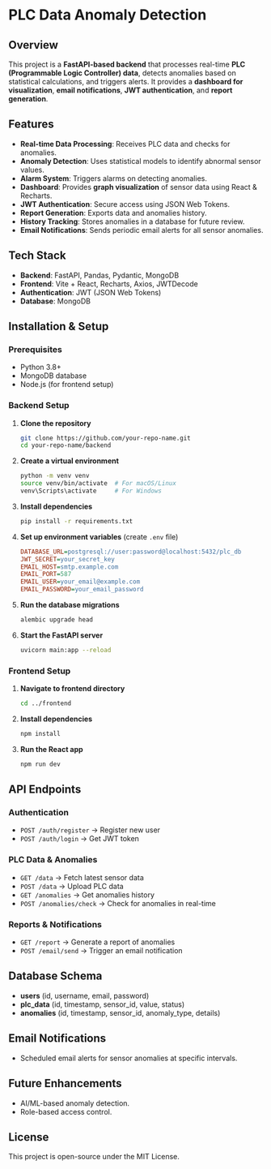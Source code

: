# PLC Data Anomaly Detection

## Overview
This project is a **FastAPI-based backend** that processes real-time **PLC (Programmable Logic Controller) data**, detects anomalies based on statistical calculations, and triggers alerts. It provides a **dashboard for visualization**, **email notifications**, **JWT authentication**, and **report generation**.

## Features
- **Real-time Data Processing**: Receives PLC data and checks for anomalies.
- **Anomaly Detection**: Uses statistical models to identify abnormal sensor values.
- **Alarm System**: Triggers alarms on detecting anomalies.
- **Dashboard**: Provides **graph visualization** of sensor data using React & Recharts.
- **JWT Authentication**: Secure access using JSON Web Tokens.
- **Report Generation**: Exports data and anomalies history.
- **History Tracking**: Stores anomalies in a database for future review.
- **Email Notifications**: Sends periodic email alerts for all sensor anomalies.

## Tech Stack
- **Backend**: FastAPI, Pandas, Pydantic, MongoDB
- **Frontend**: Vite + React, Recharts, Axios, JWTDecode
- **Authentication**: JWT (JSON Web Tokens)
- **Database**: MongoDB

## Installation & Setup
### Prerequisites
- Python 3.8+
- MongoDB database
- Node.js (for frontend setup)

### Backend Setup
1. **Clone the repository**
   ```sh
   git clone https://github.com/your-repo-name.git
   cd your-repo-name/backend
   ```
2. **Create a virtual environment**
   ```sh
   python -m venv venv
   source venv/bin/activate  # For macOS/Linux
   venv\Scripts\activate     # For Windows
   ```
3. **Install dependencies**
   ```sh
   pip install -r requirements.txt
   ```
4. **Set up environment variables** (create `.env` file)
   ```ini
   DATABASE_URL=postgresql://user:password@localhost:5432/plc_db
   JWT_SECRET=your_secret_key
   EMAIL_HOST=smtp.example.com
   EMAIL_PORT=587
   EMAIL_USER=your_email@example.com
   EMAIL_PASSWORD=your_email_password
   ```
5. **Run the database migrations**
   ```sh
   alembic upgrade head
   ```
6. **Start the FastAPI server**
   ```sh
   uvicorn main:app --reload
   ```

### Frontend Setup
1. **Navigate to frontend directory**
   ```sh
   cd ../frontend
   ```
2. **Install dependencies**
   ```sh
   npm install
   ```
3. **Run the React app**
   ```sh
   npm run dev
   ```

## API Endpoints
### Authentication
- `POST /auth/register` → Register new user
- `POST /auth/login` → Get JWT token

### PLC Data & Anomalies
- `GET /data` → Fetch latest sensor data
- `POST /data` → Upload PLC data
- `GET /anomalies` → Get anomalies history
- `POST /anomalies/check` → Check for anomalies in real-time

### Reports & Notifications
- `GET /report` → Generate a report of anomalies
- `POST /email/send` → Trigger an email notification

## Database Schema
- **users** (id, username, email, password)
- **plc_data** (id, timestamp, sensor_id, value, status)
- **anomalies** (id, timestamp, sensor_id, anomaly_type, details)

## Email Notifications
- Scheduled email alerts for sensor anomalies at specific intervals.

## Future Enhancements
- AI/ML-based anomaly detection.
- Role-based access control.

## License
This project is open-source under the MIT License.

